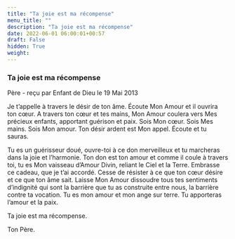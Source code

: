 ```yaml
---
title: "Ta joie est ma récompense"
menu_title: ""
description: "Ta joie est ma récompense"
date: 2022-06-01 06:00:01+00:57
draft: False
hidden: True
weight:
---
```

### Ta joie est ma récompense

Père - reçu par Enfant de Dieu le 19 Mai 2013

Je t’appelle à travers le désir de ton âme. Écoute Mon Amour et il ouvrira ton cœur. A travers ton cœur et tes mains, Mon Amour coulera vers Mes précieux enfants, apportant guérison et paix. Sois Mon cœur. Sois Mes mains. Sois Mon amour. Ton désir ardent est Mon appel. Écoute et tu sauras.

Tu es un guérisseur doué, ouvre-toi à ce don merveilleux et tu marcheras dans la joie et l’harmonie. Ton don est ton amour et comme il coule à travers toi, tu es Mon vaisseau d’Amour Divin, reliant le Ciel et la Terre. Embrasse ce cadeau, que je t’ai accordé. Cesse de résister à ce que ton cœur désire et ce que ton âme sait. Laisse Mon Amour dissoudre tous tes sentiments d’indignité qui sont la barrière que tu as construite entre nous, la barrière contre ta vocation. Tu es mon amour et mon ange sur terre. Tu apporteras l’amour et la paix.

Ta joie est ma récompense.

Ton Père.



